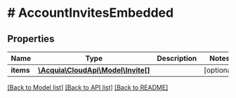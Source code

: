 # # AccountInvitesEmbedded

## Properties

Name | Type | Description | Notes
------------ | ------------- | ------------- | -------------
**items** | [**\Acquia\CloudApi\Model\Invite[]**](Invite.md) |  | [optional]

[[Back to Model list]](../../README.md#models) [[Back to API list]](../../README.md#endpoints) [[Back to README]](../../README.md)
